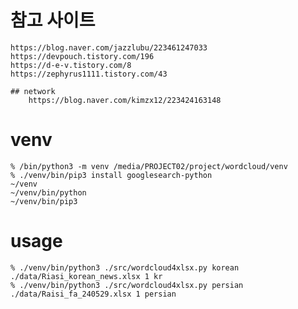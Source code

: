 
# 참고 사이트
    https://blog.naver.com/jazzlubu/223461247033
    https://devpouch.tistory.com/196
    https://d-e-v.tistory.com/8
    https://zephyrus1111.tistory.com/43

    ## network
        https://blog.naver.com/kimzx12/223424163148

# venv
    % /bin/python3 -m venv /media/PROJECT02/project/wordcloud/venv
    % ./venv/bin/pip3 install googlesearch-python
    ~/venv
    ~/venv/bin/python
    ~/venv/bin/pip3

# usage
    % ./venv/bin/python3 ./src/wordcloud4xlsx.py korean ./data/Riasi_korean_news.xlsx 1 kr
    % ./venv/bin/python3 ./src/wordcloud4xlsx.py persian ./data/Raisi_fa_240529.xlsx 1 persian
